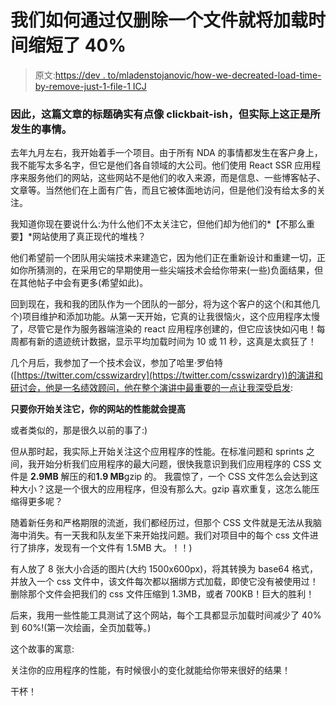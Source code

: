 # 我们如何通过仅删除一个文件就将加载时间缩短了 40%

> 原文:[https://dev . to/mladenstojanovic/how-we-decreated-load-time-by-remove-just-1-file-1 ICJ](https://dev.to/mladenstojanovic/how-we-decreased-load-time-by-40-by-removing-just-1-file-1icj)

### 因此，这篇文章的标题确实有点像 clickbait-ish，但实际上这正是所发生的事情。

去年九月左右，我开始着手一个项目。由于所有 NDA 的事情都发生在客户身上，我不能写太多名字，但它是他们各自领域的大公司。他们使用 React SSR 应用程序来服务他们的网站，这些网站不是他们的收入来源，而是信息、一些博客帖子、文章等。当然他们在上面有广告，而且它被体面地访问，但是他们没有给太多的关注。

我知道你现在要说什么:为什么他们不太关注它，但他们却为他们的*【不那么重要】*网站使用了真正现代的堆栈？

他们希望前一个团队用尖端技术来建造它，因为他们正在重新设计和重建一切，正如你所猜测的，在采用它的早期使用一些尖端技术会给你带来(一些)负面结果，但在其他帖子中会有更多(希望如此)。

回到现在，我和我的团队作为一个团队的一部分，将为这个客户的这个(和其他几个)项目维护和添加功能。从第一天开始，它真的让我很恼火，这个应用程序太慢了，尽管它是作为服务器端渲染的 react 应用程序创建的，但它应该快如闪电！每周都有新的遗迹统计数据，显示平均加载时间为 10 或 11 秒，这真是太疯狂了！

几个月后，我参加了一个技术会议，参加了哈里·罗伯特([https://twitter.com/csswizardry](https://twitter.com/csswizardry))的演讲和研讨会，他是一名绩效顾问，他在整个演讲中最重要的一点让我深受启发:

**只要你开始关注它，你的网站的性能就会提高**

或者类似的，那是很久以前的事了:)

但从那时起，我实际上开始关注这个应用程序的性能。在标准问题和 sprints 之间，我开始分析我们应用程序的最大问题，很快我意识到我们应用程序的 CSS 文件是 **2.9MB** 解压的和**1.9 MB**gzip 的。
我震惊了，一个 CSS 文件怎么会达到这种大小？这是一个很大的应用程序，但没有那么大。gzip 喜欢重复，这怎么能压缩得更多呢？

随着新任务和严格期限的流逝，我们都经历过，但那个 CSS 文件就是无法从我脑海中消失。有一天我和队友坐下来开始找问题。我们对项目中的每个 css 文件进行了排序，发现有一个文件有 1.5MB 大。！！)

有人放了 8 张大小合适的图片(大约 1500x600px)，将其转换为 base64 格式，并放入一个 css 文件中，该文件每次都以捆绑方式加载，即使它没有被使用过！删除那个文件会把我们的 css 文件压缩到 1.3MB，或者 700KB！巨大的胜利！

后来，我用一些性能工具测试了这个网站，每个工具都显示加载时间减少了 40%到 60%!(第一次绘画，全页加载等。)

这个故事的寓意:

关注你的应用程序的性能，有时候很小的变化就能给你带来很好的结果！

干杯！